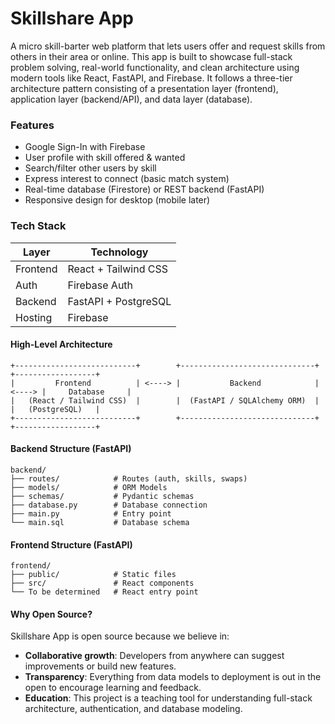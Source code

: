 # Skillshare App
A micro skill-barter web platform that lets users offer and request skills from others in their area or online. This app is built to showcase full-stack problem solving, real-world functionality, and clean architecture using modern tools like React, FastAPI, and Firebase. It follows a three-tier architecture pattern consisting of a presentation layer (frontend), application layer (backend/API), and data layer (database).

### Features

- Google Sign-In with Firebase
- User profile with skill offered & wanted
- Search/filter other users by skill
- Express interest to connect (basic match system)
- Real-time database (Firestore) or REST backend (FastAPI)
- Responsive design for desktop (mobile later)


### Tech Stack

| Layer        | Technology         |
|--------------|--------------------|
| Frontend     | React + Tailwind CSS |
| Auth         | Firebase Auth       |
| Backend      | FastAPI + PostgreSQL |
| Hosting      | Firebase |


#### High-Level Architecture

```plaintext
+---------------------------+        +------------------------------+        +------------------+
|         Frontend          | <----> |           Backend            | <----> |     Database     |
|   (React / Tailwind CSS)  |        |  (FastAPI / SQLAlchemy ORM)  |        |   (PostgreSQL)   |
+---------------------------+        +------------------------------+        +------------------+
```

#### Backend Structure (FastAPI)

```plaintext
backend/
├── routes/            # Routes (auth, skills, swaps)
├── models/            # ORM Models
├── schemas/           # Pydantic schemas
├── database.py        # Database connection
├── main.py            # Entry point
└── main.sql           # Database schema
```

#### Frontend Structure (FastAPI)

```plaintext
frontend/
├── public/            # Static files
├── src/               # React components
└── To be determined   # React entry point
```

#### Why Open Source?

Skillshare App is open source because we believe in:
- **Collaborative growth**: Developers from anywhere can suggest improvements or build new features.
- **Transparency**: Everything from data models to deployment is out in the open to encourage learning and feedback.
- **Education**: This project is a teaching tool for understanding full-stack architecture, authentication, and database modeling.
